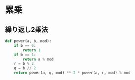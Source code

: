 # 累乗

## 繰り返し2乗法

```python
def power(a, b, mod):
    if b == 0:
        return 1
    if b == 1:
        return a % mod
    r = b % 2
    q = b // 2
    return power(a, q, mod) ** 2 * power(a, r, mod) % mod

```
